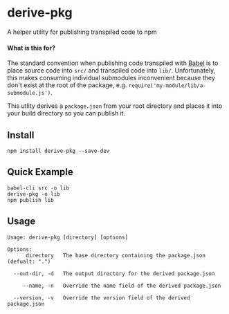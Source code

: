 # derive-pkg

A helper utility for publishing transpiled code to npm

#### What is this for?

The standard convention when publishing code transpiled with [Babel](https://github.com/babel/babel) is to place source code into `src/` and transpiled code into `lib/`. Unfortunately, this makes consuming individual submodules inconvenient because they don't exist at the root of the package, e.g. `require('my-module/lib/a-submodule.js')`.

This utlity derives a `package.json` from your root directory and places it into your build directory so you can publish it.

## Install

```
npm install derive-pkg --save-dev
```

## Quick Example

```
babel-cli src -o lib
derive-pkg -o lib
npm publish lib
```

## Usage

```
Usage: derive-pkg [directory] [options]

Options:
      directory   The base directory containing the package.json (defualt: ".")

  --out-dir, -d   The output directory for the derived package.json

     --name, -n   Override the name field of the derived package.json

  --version, -v   Override the version field of the derived package.json
```
